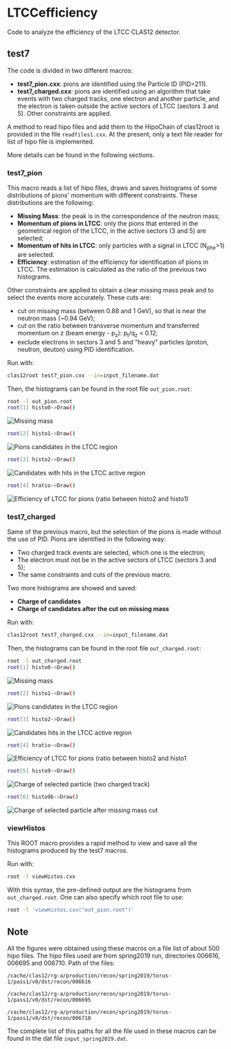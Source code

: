 # LTCCefficiency

Code to analyze the efficiency of the LTCC CLAS12 detector.

## test7

The code is divided in two different macros:

* **test7_pion.cxx**: pions are identified using the Particle ID (PID=211).
* **test7_charged.cxx**: pions are identified using an algorithm that take events with two charged tracks, one electron and another particle, and the electron is taken outside the active sectors of LTCC (sectors 3 and 5). Other constraints are applied.

A method to read hipo files and add them to the HipoChain of clas12root is provided in the file `readfiles1.cxx`.
At the present, only a text file reader for list of hipo file is implemented.

More details can be found in the following sections.

### test7_pion

This macro reads a list of hipo files, draws and saves histograms of some distributions of pions' momentum with different constraints.
These distributions are the following:

* **Missing Mass**: the peak is in the correspondence of the neutron mass;
* **Momentum of pions in LTCC**: only the pions that entered in the geometrical region of the LTCC, in the active sectors (3 and 5) are selected;
* **Momentum of hits in LTCC**: only particles with a signal in LTCC (N<sub>phe</sub>>1) are selected.    
* **Efficiency**: estimation of the efficiency for identification of pions in LTCC. The estimation is calculated as the ratio of the previous two histograms.

Other constraints are applied to obtain a clear missing mass peak and to select the events more accurately.
These cuts are:

* cut on missing mass (between 0.88 and 1 GeV), so that is near the neutron mass (~0.94 GeV);
* cut on the ratio between transverse momentum and transferred momentum on z (beam energy - p<sub>z</sub>): p<sub>t</sub>/q<sub>z</sub> < 0.12;
* exclude electrons in sectors 3 and 5 and "heavy" particles (proton, neutron, deuton) using PID identification.

Run with:
```bash
clas12root test7_pion.cxx --in=input_filename.dat   
```
Then, the histograms can be found in the root file `out_pion.root`:
```bash
root -l out_pion.root
root[1] histo0->Draw()
```

![Missing mass](./fig/missingmass_pion.png)


```bash
root[2] histo1->Draw()
```

![Pions candidates in the LTCC region](./fig/candidates_ltcc_pion.png)

```bash
root[3] histo2->Draw()
```

![Candidates with hits in the LTCC active region](./fig/candidates_hits_pion.png)

```bash
root[4] hratio->Draw()
```

![Efficiency of LTCC for pions (ratio between histo2 and histo1)](./fig/pi_ratio_pion.png)

### test7_charged

Same of the previous macro, but the selection of the pions is made without the use of PID.
Pions are identified in the following way:

* Two charged track events are selected, which one is the electron;
* The electron must not be in the active sectors of LTCC (sectors 3 and 5);
* The same constraints and cuts of the previous macro.

Two more histograms are showed and saved:
* **Charge of candidates**
* **Charge of candidates after the cut on missing mass**

Run with:
```bash
clas12root test7_charged.cxx --in=input_filename.dat
```
Then, the histograms can be found in the root file `out_charged.root`:
```bash
root -l out_charged.root
root[1] histo0->Draw()
```

![Missing mass](./fig/missingmass_charged.png)

```bash
root[2] histo1->Draw()
```

![Pions candidates in the LTCC region](./fig/candidates_ltcc_charged.png)

```bash
root[3] histo2->Draw()
```

![Candidates hits in the LTCC active region](./fig/candidates_hits_charged.png)

```bash
root[4] hratio->Draw()
```

![Efficiency of LTCC for pions (ratio between histo2 and histo1](./fig/pi_ratio_charged.png)

```bash
root[5] histo9->Draw()
```

![Charge of selected particle (two charged track)](./fig/charge.png)

```bash
root[6] histo9b->Draw()
```

![Charge of selected particle after missing mass cut](./fig/charge_cut.png)

### viewHistos

This ROOT macro provides a rapid method to view and save all the histograms produced by the test7 macros.

Run with:

```bash
root -l viewHistos.cxx
```

With this syntax, the pre-defined output are the histograms from `out_charged.root`. One can also specify which root file to use:

```bash
root -l 'viewHistos.cxx("out_pion.root")'
```

## Note

All the figures were obtained using these macros on a file list of about 500 hipo files.
The hipo files used are from spring2019 run, directories 006616, 006695 and 006710. 
Path of the files:

`/cache/clas12/rg-a/production/recon/spring2019/torus-1/pass1/v0/dst/recon/006616`

`/cache/clas12/rg-a/production/recon/spring2019/torus-1/pass1/v0/dst/recon/006695`

`/cache/clas12/rg-a/production/recon/spring2019/torus-1/pass1/v0/dst/recon/006710`

The complete list of this paths for all the file used in these macros can be found in the dat file `input_spring2019.dat`.

<!---
#### Miscell.
---
[Passwordless git access](https://github.com/clas12brescia/LTCCefficiency/blob/main/misc/passwordless-git.md)
---
[clas12root installation](https://github.com/clas12brescia/LTCCefficiency/blob/main/misc/clas12root_installation.md)
--->  
